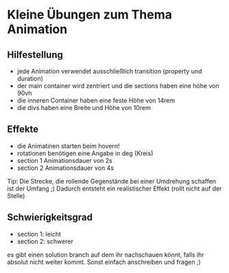 # Kleine Übungen zum Thema Animation

## Hilfestellung

- jede Animation verwendet ausschließlich transition (property und duration)
- der main container wird zentriert und die sections haben eine höhe von 90vh
- die inneren Container haben eine feste Höhe von 14rem
- die divs haben eine Breite und Höhe von 10rem

## Effekte

- die Animatinen starten beim hovern!
- rotationen benötigen eine Angabe in deg (Kreis)
- section 1 Animationsdauer von 2s
- section 2 Animationsdauer von 4s

Tip: Die Strecke, die rollende Gegenstände bei einer Umdrehung schaffen ist der Umfang ;)
Dadurch entsteht ein realistischer Effekt (rollt nicht auf der Stelle)

## Schwierigkeitsgrad

- section 1: leicht
- section 2: schwerer

es gibt einen solution branch auf dem ihr nachschauen könnt, falls ihr absolut nicht weiter kommt. Sonst einfach anschreiben und fragen ;)